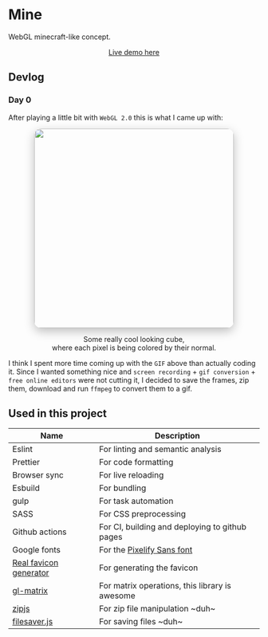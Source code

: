 # Mine

WebGL minecraft-like concept.

<!-- <center>
    <p float="left" align="center">
		<img src=".github/screenshots/day0.svg" style="width: 48%"/>
        <img src=".github/screenshots/day0.gif" style="width: 48%"/>
    </p>
</center> -->

<p align="center">
	<a href="https://leandrosq.github.io/js-mine/">Live demo here</a>
</p>

## Devlog

### Day 0

After playing a little bit with `WebGL 2.0` this is what I came up with:

<p align="center">
	<img src=".github/screenshots/day0.gif" style="height: 400px; border-radius: 10pt; box-shadow: 0px 5pt 15pt rgba(0, 0, 0, 0.25)"/>
</p>

<p align="center">Some really cool looking cube, <br>where each pixel is being colored by their normal.</p>

I think I spent more time coming up with the `GIF` above than actually coding it. Since I wanted something nice and `screen recording` + `gif conversion` + `free online editors` were not cutting it, I decided to save the frames, zip them, download and run `ffmpeg` to convert them to a gif.


## Used in this project

| Name | Description |
| -- | -- |
| Eslint | For linting and semantic analysis |
| Prettier | For code formatting |
| Browser sync | For live reloading |
| Esbuild | For bundling |
| gulp | For task automation |
| SASS | For CSS preprocessing |
| Github actions | For CI, building and deploying to github pages |
| Google fonts | For the [Pixelify Sans font](https://fonts.google.com/specimen/Pixelify+Sans) |
| [Real favicon generator](https://realfavicongenerator.net/) | For generating the favicon |
| [gl-matrix](http://glmatrix.net/) | For matrix operations, this library is awesome |
| [zipjs](https://gildas-lormeau.github.io/zip.js/) | For zip file manipulation ~duh~ |
| [filesaver.js](https://github.com/eligrey/FileSaver.js) | For saving files ~duh~ |